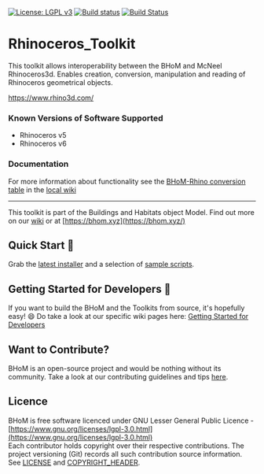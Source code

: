 [![License: LGPL v3](https://img.shields.io/badge/License-LGPL%20v3-blue.svg)](https://www.gnu.org/licenses/lgpl-3.0) [![Build status](https://ci.appveyor.com/api/projects/status/iwf799us8e4sjk4x/branch/master?svg=true)](https://ci.appveyor.com/api/projects/status/rhinoceros_toolkit/branch/master) [![Build Status](https://dev.azure.com/BHoMBot/BHoM/_apis/build/status/Rhinoceros_Toolkit/Rhinoceros_Toolkit.CheckCore?branchName=master)](https://dev.azure.com/BHoMBot/BHoM/_build/latest?definitionId=96&branchName=master)

# Rhinoceros_Toolkit

This toolkit allows interoperability between the BHoM and McNeel Rhinoceros3d. Enables creation, conversion, manipulation and reading of Rhinoceros geometrical objects.

https://www.rhino3d.com/

### Known Versions of Software Supported
- Rhinoceros v5  
- Rhinoceros v6

### Documentation
For more information about functionality see the [BHoM-Rhino conversion table](https://github.com/BHoM/Rhinoceros_Toolkit/wiki/BHoM---Rhinoceros-conversion-table) in the [local wiki](https://github.com/BHoM/Rhinoceros_Toolkit/wiki)

---
This toolkit is part of the Buildings and Habitats object Model. Find out more on our [wiki](https://github.com/BHoM/documentation/wiki) or at [https://bhom.xyz](https://bhom.xyz/)

## Quick Start 🚀 

Grab the [latest installer](https://bhom.xyz/) and a selection of [sample scripts](https://github.com/BHoM/samples).


## Getting Started for Developers 🤖 

If you want to build the BHoM and the Toolkits from source, it's hopefully easy! 😄 
Do take a look at our specific wiki pages here: [Getting Started for Developers](https://github.com/BHoM/documentation/wiki/Getting-started-for-developers)


## Want to Contribute? ##

BHoM is an open-source project and would be nothing without its community. Take a look at our contributing guidelines and tips [here](https://github.com/BHoM/BHoM/blob/master/CONTRIBUTING.md).


## Licence ##

BHoM is free software licenced under GNU Lesser General Public Licence - [https://www.gnu.org/licenses/lgpl-3.0.html](https://www.gnu.org/licenses/lgpl-3.0.html)  
Each contributor holds copyright over their respective contributions.
The project versioning (Git) records all such contribution source information.
See [LICENSE](https://github.com/BHoM/BHoM/blob/master/LICENSE) and [COPYRIGHT_HEADER](https://github.com/BHoM/BHoM/blob/master/COPYRIGHT_HEADER.txt).
